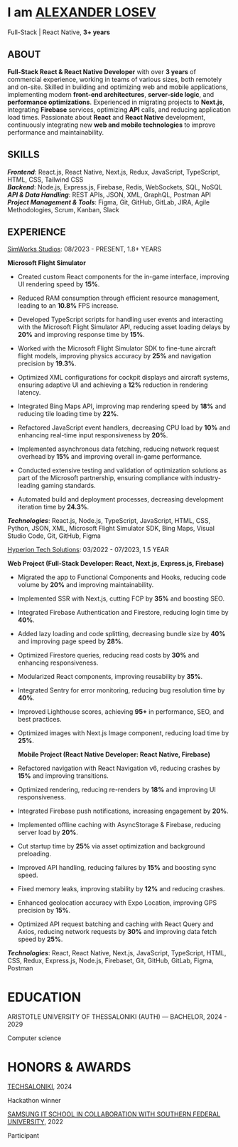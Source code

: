 # I am [ALEXANDER LOSEV](http://www.linkedin.com/in/alexander-losev)

Full-Stack | React Native, **3+ years**

## ABOUT 

**Full-Stack React & React Native Developer** with over **3 years** of commercial experience, working in teams of various sizes, both remotely and on-site. Skilled in building and optimizing web and mobile applications, implementing modern **front-end architectures**, **server-side logic**, and **performance optimizations**. Experienced in migrating projects to **Next.js**, integrating **Firebase** services, optimizing **API** calls, and reducing application load times. Passionate about **React** and **React Native** development, continuously integrating new **web and mobile technologies** to improve performance and maintainability.

## SKILLS 

***Frontend***: React.js, React Native, Next.js, Redux, JavaScript, TypeScript, HTML, CSS, Tailwind CSS  
***Backend***: Node.js, Express.js, Firebase, Redis, WebSockets, SQL, NoSQL  
***API & Data Handling***: REST APIs, JSON, XML, GraphQL, Postman API    
***Project Management & Tools***: Figma, Git, GitHub, GitLab, JIRA, Agile Methodologies, Scrum, Kanban, Slack 


## EXPERIENCE 

[SimWorks Studios](https://simworksstudios.com/): 08/2023 \- PRESENT, 1.8\+ YEARS 

**Microsoft Flight Simulator** 

* Created custom React components for the in-game interface, improving UI rendering speed by **15%**. 

* Reduced RAM consumption through efficient resource management, leading to an **10.8%** FPS increase. 

* Developed TypeScript scripts for handling user events and interacting with the Microsoft Flight Simulator API, reducing asset loading delays by **20%** and improving response time by **15%**. 

* Worked with the Microsoft Flight Simulator SDK to fine-tune aircraft flight models, improving physics accuracy by **25%** and navigation precision by **19.3%**. 

* Optimized XML configurations for cockpit displays and aircraft systems, ensuring adaptive UI and achieving a **12%** reduction in rendering latency. 

* Integrated Bing Maps API, improving map rendering speed by **18%** and reducing tile loading time by **22%**. 

* Refactored JavaScript event handlers, decreasing CPU load by **10%** and enhancing real-time input responsiveness by **20%**. 

* Implemented asynchronous data fetching, reducing network request overhead by **15%** and improving overall in-game performance. 

* Conducted extensive testing and validation of optimization solutions as part of the Microsoft partnership, ensuring compliance with industry-leading gaming standards. 

* Automated build and deployment processes, decreasing development iteration time by **24.3%**.

***Technologies***: React.js, Node.js, TypeScript, JavaScript, HTML, CSS, Python, JSON, XML, Microsoft Flight Simulator SDK, Bing Maps, Visual Studio Code, Git, GitHub, Figma

[Hyperion Tech Solutions](https://www.hyperiontech-solutions.com/): 03/2022 \- 07/2023, 1.5 YEAR 

**Web Project (Full-Stack Developer: React, Next.js, Express.js, Firebase)** 

* Migrated the app to Functional Components and Hooks, reducing code volume by **20%** and improving maintainability. 

* Implemented SSR with Next.js, cutting FCP by **35%** and boosting SEO. 

* Integrated Firebase Authentication and Firestore, reducing login time by **40%**. 

* Added lazy loading and code splitting, decreasing bundle size by **40%** and improving page speed by **28%**. 

* Optimized Firestore queries, reducing read costs by **30%** and enhancing responsiveness. 

* Modularized React components, improving reusability by **35%**. 

* Integrated Sentry for error monitoring, reducing bug resolution time by **40%**.

* Improved Lighthouse scores, achieving **95+** in performance, SEO, and best practices. 

* Optimized images with Next.js Image component, reducing load time by **25%**.

	**Mobile Project (React Native Developer: React Native, Firebase)** 

* Refactored navigation with React Navigation v6, reducing crashes by **15%** and improving transitions. 

* Optimized rendering, reducing re-renders by **18%** and improving UI responsiveness. 

* Integrated Firebase push notifications, increasing engagement by **20%**. 

* Implemented offline caching with AsyncStorage & Firebase, reducing server load by **20%**. 

* Cut startup time by **25%** via asset optimization and background preloading. 

* Improved API handling, reducing failures by **15%** and boosting sync speed. 

* Fixed memory leaks, improving stability by **12%** and reducing crashes. 

* Enhanced geolocation accuracy with Expo Location, improving GPS precision by **15%**. 

* Optimized API request batching and caching with React Query and Axios, reducing network requests by **30%** and improving data fetch speed by **25%**.

***Technologies***: React, React Native, Next.js, JavaScript, TypeScript, HTML, CSS, Redux, Express.js, Node.js, Firebaset, Git, GitHub, GitLab, Figma, Postman

# EDUCATION

ARISTOTLE UNIVERSITY OF THESSALONIKI (AUTH) — BACHELOR, 2024 \- 2029 

Computer science

# HONORS & AWARDS

[TECHSALONIKI](https://techsaloniki.gr), 2024

Hackathon winner

[SAMSUNG IT SCHOOL IN COLLABORATION WITH SOUTHERN FEDERAL UNIVERSITY](https://sfedu.ru/press-center/news/69416), 2022 

Participant  
